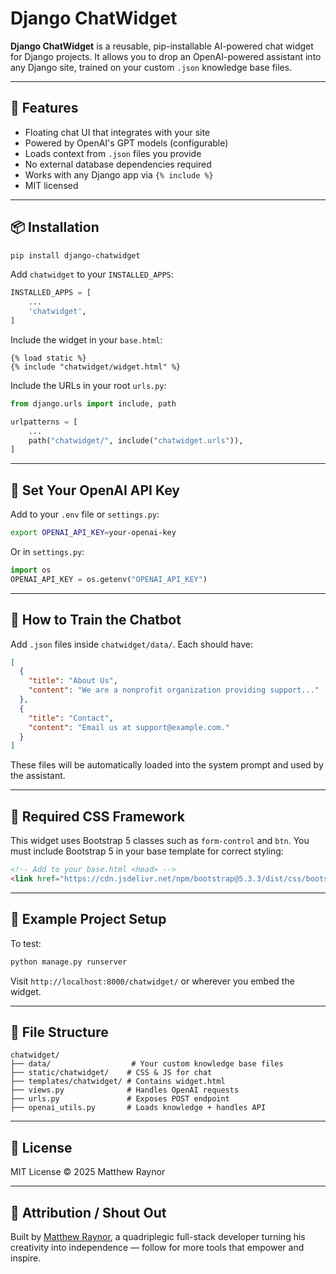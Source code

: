 # Django ChatWidget

**Django ChatWidget** is a reusable, pip-installable AI-powered chat widget for Django projects. It allows you to drop an OpenAI-powered assistant into any Django site, trained on your custom `.json` knowledge base files.

---

## 🚀 Features

* Floating chat UI that integrates with your site
* Powered by OpenAI's GPT models (configurable)
* Loads context from `.json` files you provide
* No external database dependencies required
* Works with any Django app via `{% include %}`
* MIT licensed

---

## 📦 Installation

```bash
pip install django-chatwidget
```

Add `chatwidget` to your `INSTALLED_APPS`:

```python
INSTALLED_APPS = [
    ...
    'chatwidget',
]
```

Include the widget in your `base.html`:

```django
{% load static %}
{% include "chatwidget/widget.html" %}
```

Include the URLs in your root `urls.py`:

```python
from django.urls import include, path

urlpatterns = [
    ...
    path("chatwidget/", include("chatwidget.urls")),
]
```

---

## 🔑 Set Your OpenAI API Key

Add to your `.env` file or `settings.py`:

```bash
export OPENAI_API_KEY=your-openai-key
```

Or in `settings.py`:

```python
import os
OPENAI_API_KEY = os.getenv("OPENAI_API_KEY")
```

---

## 🧠 How to Train the Chatbot

Add `.json` files inside `chatwidget/data/`. Each should have:

```json
[
  {
    "title": "About Us",
    "content": "We are a nonprofit organization providing support..."
  },
  {
    "title": "Contact",
    "content": "Email us at support@example.com."
  }
]
```

These files will be automatically loaded into the system prompt and used by the assistant.

---

## 🎨 Required CSS Framework

This widget uses Bootstrap 5 classes such as `form-control` and `btn`. You must include Bootstrap 5 in your base template for correct styling:

```html
<!-- Add to your base.html <head> -->
<link href="https://cdn.jsdelivr.net/npm/bootstrap@5.3.3/dist/css/bootstrap.min.css" rel="stylesheet">
```

---

## 🧪 Example Project Setup

To test:

```bash
python manage.py runserver
```

Visit `http://localhost:8000/chatwidget/` or wherever you embed the widget.

---

## 📁 File Structure

```
chatwidget/
├── data/                  # Your custom knowledge base files
├── static/chatwidget/    # CSS & JS for chat
├── templates/chatwidget/ # Contains widget.html
├── views.py              # Handles OpenAI requests
├── urls.py               # Exposes POST endpoint
├── openai_utils.py       # Loads knowledge + handles API
```

---

## 📃 License

MIT License © 2025 Matthew Raynor

---

## 🧠 Attribution / Shout Out

Built by [Matthew Raynor](https://www.matthewraynor.com), a quadriplegic full-stack developer turning his creativity into independence — follow for more tools that empower and inspire.